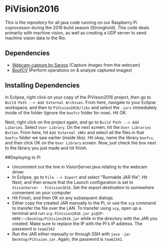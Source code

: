 # PiVision2016

This is the repository for all java code running on our Raspberry Pi coprocessor during the 2016 build season (Stronghold). This code deals primarily with machine vision, as well as creating a UDP server to send machine vision data to the Rio.

## Dependencies

* [Webcam-capture by Sarxos](https://github.com/sarxos/webcam-capture) (Capture images from the webcam)
* [BoofCV](http://boofcv.org) (Perform operations on & analyze captured images)

## Installing Dependencies

In Eclipse, right click on your copy of the PiVision2016 project, then go to `Build Path --> Add External Archives`. From here, navigate to your Eclipse workspace, and then to `PiVision2016/libs` and select the `.jars` immediately inside of the folder (ignore the `boofcv` folder for now). Hit OK.

Next, right click on the project again, and go to `Build Path --> Add Libaries`. Select `User Library`. On the next screen, hit the `User Libraries Button`. From here, hit `Add External JARs` and select all the files in that `boofcv` folder we saw earlier (inside libs). Hit okay, name the library `boofcv`, and then click OK on the `User Library` screen. Now, just check the box next to the library you just made and hit finish.

##Deploying to Pi

* Uncomment out the line in VisionServer.java relating to the webcam driver
* In Eclipse, go to `File --> Export` and select "Runnable JAR file". Hit Next, and then ensure that the Launch configuration is set to `VisionServer - PiVision2016`. Set the export destination to somewhere convenient on your computer
* Hit Finish, and then OK on any subsequent dialogs.
* Either copy the created JAR manually to the Pi, or use the `scp` command to transfer the file over the LAN. To transfer using `scp`, open up a terminal and run `scp PiVision2016.jar pi@IP-HERE:~/Desktop/PiVision2016.jar` while in the directory with the JAR you created. Make sure to replace the IP with the Pi's IP address. The password is `team2342`
* Run the JAR either manually or through SSH with `java -jar Desktop/PiVision.jar`. Again, the password is `team2342`.
